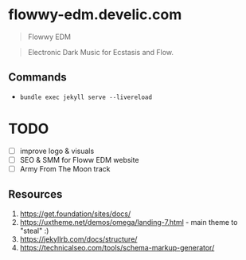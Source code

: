 # flowwy-edm.develic.com

> Flowwy EDM

> Electronic Dark Music for Ecstasis and Flow.

## Commands

* `bundle exec jekyll serve --livereload`

# TODO

- [ ] improve logo & visuals
- [ ] SEO & SMM for Floww EDM website
- [ ] Army From The Moon track

## Resources

1. https://get.foundation/sites/docs/
2. https://uxtheme.net/demos/omega/landing-7.html - main theme to "steal" :)
3. https://jekyllrb.com/docs/structure/
4. https://technicalseo.com/tools/schema-markup-generator/